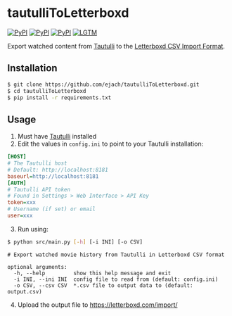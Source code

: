 # tautulliToLetterboxd

[![PyPI](https://img.shields.io/pypi/v/requests?logo=python&label=requests&style=flat-square&color=FFD43B)](https://pypi.org/project/requests/)
[![PyPI](https://img.shields.io/pypi/v/pandas?logo=python&label=pandas&style=flat-square&color=FFD43B)](https://pypi.org/project/pandas/)
[![PyPI](https://img.shields.io/pypi/v/halo?logo=python&label=halo&style=flat-square&color=FFD43B)](https://pypi.org/project/halo/)
[![LGTM](https://img.shields.io/lgtm/grade/python/github/ejach/tautulliToLetterboxd?color=FFD43B&logo=python&style=flat-square)](https://lgtm.com/projects/g/ejach/tautulliToLetterboxd/)


Export watched content from [Tautulli](https://github.com/tautulli/tautulli) to the [Letterboxd CSV Import Format](https://letterboxd.com/about/importing-data/).

## Installation
```bash
$ git clone https://github.com/ejach/tautulliToLetterboxd.git
$ cd tautulliToLetterboxd
$ pip install -r requirements.txt
```
## Usage
1. Must have [Tautulli](https://github.com/tautulli/tautulli) installed
2. Edit the values in `config.ini` to point to your Tautulli installation:
```ini
[HOST]
# The Tautulli host
# Default: http://localhost:8181
baseurl=http://localhost:8181
[AUTH]
# Tautulli API token
# Found in Settings > Web Interface > API Key
token=xxx
# Username (if set) or email
user=xxx
```
3. Run using:
```bash
$ python src/main.py [-h] [-i INI] [-o CSV]
```
```
# Export watched movie history from Tautulli in Letterboxd CSV format

optional arguments:
  -h, --help         show this help message and exit
  -i INI, --ini INI  config file to read from (default: config.ini)
  -o CSV, --csv CSV  *.csv file to output data to (default: output.csv)
```
4. Upload the output file to https://letterboxd.com/import/
